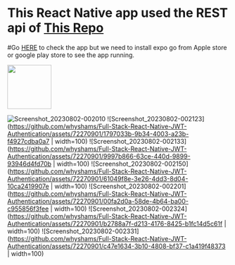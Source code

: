 # This React Native app used the REST api of [This Repo](https://github.com/whyshams/MERN-Stack-JWT-authentication) 

#Go [HERE](https://exp.host/@nurenshams/nativeapp?release-channel=default) to check the app but we need to install expo go from Apple store or google play store to see the app running.

<img src="[https://your-image-url.type](https://github.com/whyshams/Full-Stack-React-Native-JWT-Authentication/assets/72270901/af785bbe-2a5f-44b4-8272-ce61c263c2e8)" width="100">

![Screenshot_20230802-002010](https://github.com/whyshams/Full-Stack-React-Native-JWT-Authentication/assets/72270901/af785bbe-2a5f-44b4-8272-ce61c263c2e8)
![Screenshot_20230802-002123](https://github.com/whyshams/Full-Stack-React-Native-JWT-Authentication/assets/72270901/1797033b-9b34-4003-a23b-f4927cdba0a7 | width=100)
![Screenshot_20230802-002133](https://github.com/whyshams/Full-Stack-React-Native-JWT-Authentication/assets/72270901/9997b866-63ce-440d-9899-93946d4fd70b | width=100)
![Screenshot_20230802-002150](https://github.com/whyshams/Full-Stack-React-Native-JWT-Authentication/assets/72270901/61049f8e-3e26-4dd3-8d04-10ca2419907e | width=100)
![Screenshot_20230802-002201](https://github.com/whyshams/Full-Stack-React-Native-JWT-Authentication/assets/72270901/00fa2d0a-58de-4b64-ba00-c955856f3fee | width=100)
![Screenshot_20230802-002324](https://github.com/whyshams/Full-Stack-React-Native-JWT-Authentication/assets/72270901/b2788a7f-d213-4176-8425-b1fc14d5c61f | width=100)
![Screenshot_20230802-002331](https://github.com/whyshams/Full-Stack-React-Native-JWT-Authentication/assets/72270901/c47e1634-3b10-4808-bf37-c1a419f48373 | width=100)
